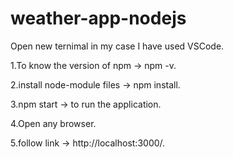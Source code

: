 # weather-app-nodejs

Open new ternimal in my case I have used VSCode.

1.To know the version of npm -> npm -v.

2.install node-module files -> npm install.

3.npm start -> to run the application.

4.Open any browser.

5.follow link -> http://localhost:3000/.
